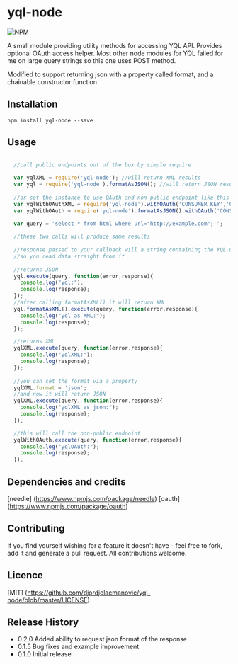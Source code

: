 yql-node
=========
[![NPM](https://nodei.co/npm/yql-node.png?compact=true)](https://nodei.co/npm/yql-node/)

A small module providing utility methods for accessing YQL API. Provides optional OAuth access helper.
Most other node modules for YQL failed for me on large query strings so this one uses POST method.

Modified to support returning json with a property called format, and a chainable constructor function.

## Installation

` npm install yql-node --save `

## Usage
```javascript

  //call public endpoints out of the box by simple require
  
  var yqlXML = require('yql-node'); //will return XML results
  var yql = require('yql-node').formatAsJSON(); //will return JSON results
  
  //or set the instance to use OAuth and non-public endpoint like this
  var yqlWithOAuthXML = require('yql-node').withOAuth('CONSUMER KEY','CONSUMER SECRET'); //returns XML
  var yqlWithOAuth = require('yql-node').formatAsJSON().withOAuth('CONSUMER KEY','CONSUMER SECRET'); //returns JSON
  
  var query = 'select * from html where url="http://example.com"; ';

  //these two calls will produce same results
  
  //response passed to your callback will a string containing the YQL query result
  //so you read data straight from it
  
  //returns JSON
  yql.execute(query, function(error,response){
    console.log("yql:");
    console.log(response);
  });
  //after calling formatAsXML() it will return XML
  yql.formatAsXML().execute(query, function(error,response){
    console.log("yql as XML:");
    console.log(response);
  });

  //returns XML
  yqlXML.execute(query, function(error,response){
    console.log("yqlXML:");
    console.log(response);
  });
  
  //you can set the format via a property
  yqlXML.format = 'json';
  //and now it will return JSON
  yqlXML.execute(query, function(error,response){
    console.log("yqlXML as json:");
    console.log(response);
  });

  //this will call the non-public endpoint
  yqlWithOAuth.execute(query, function(error,response){
    console.log("yqlOAuth:");
    console.log(response);
  });
```
## Dependencies and credits

[needle] (https://www.npmjs.com/package/needle)
[oauth]  (https://www.npmjs.com/package/oauth)

## Contributing

If you find yourself wishing for a feature it doesn't have - feel free to fork, add it and generate a pull request.
All contributions welcome.

## Licence

[MIT] (https://github.com/djordjelacmanovic/yql-node/blob/master/LICENSE)

## Release History
* 0.2.0 Added ability to request json format of the response
* 0.1.5 Bug fixes and example improvement 
* 0.1.0 Initial release
